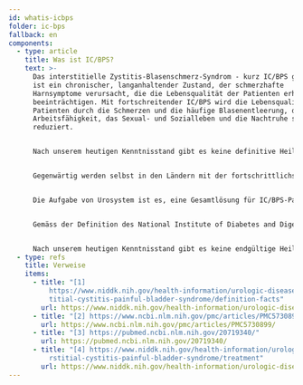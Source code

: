 ```yaml
---
id: whatis-icbps
folder: ic-bps
fallback: en
components:
  - type: article
    title: Was ist IC/BPS?
    text: >-
      Das interstitielle Zystitis-Blasenschmerz-Syndrom - kurz IC/BPS genannt -
      ist ein chronischer, langanhaltender Zustand, der schmerzhafte
      Harnsymptome verursacht, die die Lebensqualität der Patienten erheblich
      beeinträchtigen. Mit fortschreitender IC/BPS wird die Lebensqualität der
      Patienten durch die Schmerzen und die häufige Blasenentleerung, die
      Arbeitsfähigkeit, das Sexual- und Sozialleben und die Nachtruhe stark
      reduziert.


      Nach unserem heutigen Kenntnisstand gibt es keine definitive Heilung für IC/BPS. Andererseits können Patienten über Jahre hinweg beschwerdefrei sein, und die normale Lebensqualität kann bei entsprechender Behandlung erhalten werden. Im Rahmen der Erhaltungstherapie sollte der Zustand des Patienten über Jahre, möglicherweise lebenslang, überwacht werden.


      Gegenwärtig werden selbst in den Ländern mit der fortschrittlichsten Gesundheitsversorgung nur 5-10% der IC/BPS-Patienten diagnostiziert, obwohl schätzungsweise etwa 2,4% der Bevölkerung betroffen sind. Leider ist es so, dass die Symptome von IC/BPS umso schwerer sind, je später ein Patient diagnostiziert wird.


      Die Aufgabe von Urosystem ist es, eine Gesamtlösung für IC/BPS-Patienten anzubieten - von der Diagnose bis zur richtigen Behandlung auf mehreren Ebenen.


      Gemäss der Definition des National Institute of Diabetes and Digestive and Nidney Diseases (NIDDK, USA) ist das Interstitielle Zystitis/Blasenschmerz-Syndrom (IC/BPS) eine chronische oder lang anhaltende Erkrankung, die schmerzhafte Harnsymptome verursacht<sup>[1]</sup> und die Lebensqualität des Patienten erheblich beeinträchtigt.<sup>[2]</sup> Mit fortschreitender IC/BPS können die Schmerzen und die häufigen Entleerungen (die mehr als 80 Mal pro Tag auftreten können) die Arbeit, den Geschlechtsverkehr, das Sozialleben und die Nachtruhe stark beeinträchtigen. Andere chronische Erkrankungen treten bei IC/BPS-Patienten häufiger auf als in der Allgemeinbevölkerung.<sup>[3]</sup>


      Nach unserem heutigen Kenntnisstand gibt es keine endgültige Heilung für IC/BPS.<sup>[4]</sup> Auf der anderen Seite können Patienten über Jahre hinweg beschwerdefrei werden und ihre gewohnte Lebensqualität erhalten bleiben, vorausgesetzt, sie erhalten die entsprechende Behandlung. Aufgrund der steigenden Zahl der diagnostizierten Fälle und der Dauer der Therapie wird die IC/BPS den Gesundheitssystemen in naher Zukunft immer mehr Ressourcen abverlangen.
  - type: refs
    title: Verweise
    items:
      - title: "[1]
          https://www.niddk.nih.gov/health-information/urologic-diseases/inters\
          titial-cystitis-painful-bladder-syndrome/definition-facts"
        url: https://www.niddk.nih.gov/health-information/urologic-diseases/interstitial-cystitis-painful-bladder-syndrome/definition-facts
      - title: "[2] https://www.ncbi.nlm.nih.gov/pmc/articles/PMC5730899/"
        url: https://www.ncbi.nlm.nih.gov/pmc/articles/PMC5730899/
      - title: "[3] https://pubmed.ncbi.nlm.nih.gov/20719340/"
        url: https://pubmed.ncbi.nlm.nih.gov/20719340/
      - title: "[4] https://www.niddk.nih.gov/health-information/urologic-diseases/inte\
          rstitial-cystitis-painful-bladder-syndrome/treatment"
        url: https://www.niddk.nih.gov/health-information/urologic-diseases/interstitial-cystitis-painful-bladder-syndrome/treatment
---
```

